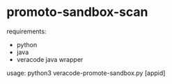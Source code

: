 # promoto-sandbox-scan

requirements:
- python
- java
- veracode java wrapper

usage:
python3 veracode-promote-sandbox.py [appid]

